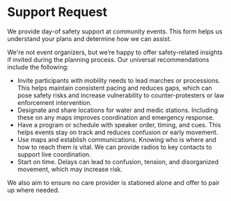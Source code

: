 # Support Request
We provide day-of safety support at community events. This form helps us understand your plans and determine how we can assist.

We're not event organizers, but we’re happy to offer safety-related insights if invited during the planning process. Our universal recommendations include the following:

- Invite participants with mobility needs to lead marches or processions. This helps maintain consistent pacing and reduces gaps, which can pose safety risks and increase vulnerability to counter-protesters or law enforcement intervention.
- Designate and share locations for water and medic stations. Including these on any maps improves coordination and emergency response.
- Have a program or schedule with speaker order, timing, and cues. This helps events stay on track and reduces confusion or early movement.
- Use maps and establish communications. Knowing who is where and how to reach them is vital. We can provide radios to key contacts to support live coordination.
- Start on time. Delays can lead to confusion, tension, and disorganized movement, which may increase risk.

We also aim to ensure no care provider is stationed alone and offer to pair up where needed.
